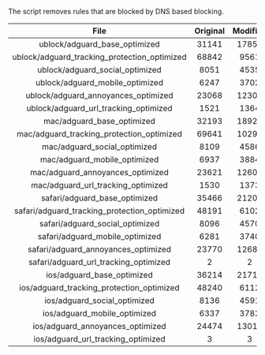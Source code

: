 The script removes rules that are blocked by DNS based blocking.


| File | Original | Modified |
|:----:|:-----:|:-----:|
| ublock/adguard_base_optimized | 31141 | 17859 |
| ublock/adguard_tracking_protection_optimized | 68842 | 9561 |
| ublock/adguard_social_optimized | 8051 | 4535 |
| ublock/adguard_mobile_optimized | 6247 | 3702 |
| ublock/adguard_annoyances_optimized | 23068 | 12304 |
| ublock/adguard_url_tracking_optimized | 1521 | 1364 |
| mac/adguard_base_optimized | 32193 | 18922 |
| mac/adguard_tracking_protection_optimized | 69641 | 10290 |
| mac/adguard_social_optimized | 8109 | 4586 |
| mac/adguard_mobile_optimized | 6937 | 3884 |
| mac/adguard_annoyances_optimized | 23621 | 12609 |
| mac/adguard_url_tracking_optimized | 1530 | 1373 |
| safari/adguard_base_optimized | 35466 | 21207 |
| safari/adguard_tracking_protection_optimized | 48191 | 6102 |
| safari/adguard_social_optimized | 8096 | 4570 |
| safari/adguard_mobile_optimized | 6281 | 3740 |
| safari/adguard_annoyances_optimized | 23770 | 12685 |
| safari/adguard_url_tracking_optimized | 2 | 2 |
| ios/adguard_base_optimized | 36214 | 21713 |
| ios/adguard_tracking_protection_optimized | 48240 | 6112 |
| ios/adguard_social_optimized | 8136 | 4591 |
| ios/adguard_mobile_optimized | 6337 | 3782 |
| ios/adguard_annoyances_optimized | 24474 | 13016 |
| ios/adguard_url_tracking_optimized | 3 | 3 |